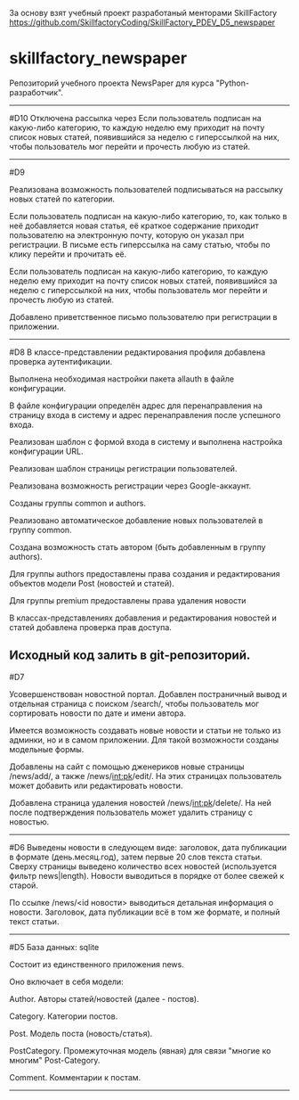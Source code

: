За основу взят учебный проект разработаный менторами SkillFactory
https://github.com/SkillfactoryCoding/SkillFactory_PDEV_D5_newspaper
# skillfactory_newspaper
Репозиторий учебного проекта NewsPaper для курса "Python-разработчик".

---------------------------------
#D10
Отключена рассылка через 
Если пользователь подписан на какую-либо категорию, то каждую неделю ему приходит на почту список новых статей, появившийся за неделю с гиперссылкой на них, чтобы пользователь мог перейти и прочесть любую из статей.


---------------------------------
#D9

Реализована возможность пользователей подписываться на рассылку новых статей по категории.

Если пользователь подписан на какую-либо категорию, то, как только в неё добавляется новая статья, её краткое содержание приходит пользователю на электронную почту, которую он указал при регистрации. В письме есть гиперссылка на саму статью, чтобы по клику перейти и прочитать её.

Если пользователь подписан на какую-либо категорию, то каждую неделю ему приходит на почту список новых статей, появившийся за неделю с гиперссылкой на них, чтобы пользователь мог перейти и прочесть любую из статей.

Добавлено приветственное письмо пользователю при регистрации в приложении.


---------------------------------
#D8
В классе-представлении редактирования профиля добавлена проверка аутентификации.

Выполнена необходимая настройки пакета allauth в файле конфигурации.

В файле конфигурации определён адрес для перенаправления на страницу входа в систему и адрес перенаправления после успешного входа.

Реализован шаблон с формой входа в систему и выполнена настройка конфигурации URL.

Реализован шаблон страницы регистрации пользователей.

Реализована возможность регистрации через Google-аккаунт.

Созданы группы common и authors.

Реализовано автоматическое добавление новых пользователей в группу common.

Создана возможность стать автором (быть добавленным в группу authors).

Для группы authors предоставлены права создания и редактирования объектов модели Post (новостей и статей).

Для группы premium предоставлены права удаления новости

В классах-представлениях добавления и редактирования новостей и статей добавлена проверка прав доступа.

Исходный код залить в git-репозиторий.
---------------------------------
#D7

Усовершенствован новостной портал. Добавлен постраничный вывод и отдельная страница с поиском /search/, чтобы пользователь мог сортировать новости по дате и имени автора.

Имеется возможность создавать новые новости и статьи не только из админки, но и в самом приложении. Для такой возможности созданы модельные формы.

Добавлены на сайт с помощью дженериков новые страницы /news/add/, а также /news/<int:pk>/edit/. На этих страницах пользователь может добавить или редактировать новости.

Добавлена страница удаления новостей /news/<int:pk>/delete/. На ней после подтверждения пользователь может удалить страницу с новостью.

---------------------------------
#D6
Выведены новости в следующем виде: заголовок, дата публикации в формате (день.месяц.год), затем первые 20 слов текста статьи.
Сверху страницы выведено количество всех новостей (используется фильтр news|length).
Новости выводиться в порядке от более свежей к старой.

По ссылке /news/<id новости> выводиться детальная информация о новости.
Заголовок, дата публикации всё в том же формате, и полный текст статьи.


---------------------------------
#D5
База данных: sqlite

Состоит из единственного приложения news.

Оно включает в себя модели:

Author. Авторы статей/новостей (далее - постов).

Category. Категории постов.

Post. Модель поста (новость/статья).

PostCategory. Промежуточная модель (явная) для связи "многие ко многим" Post-Category.

Comment. Комментарии к постам.

---------------------------------

